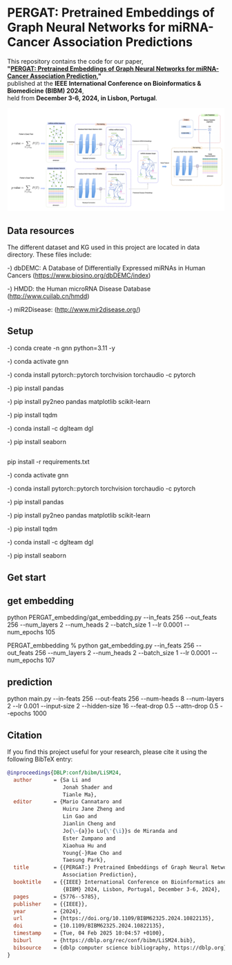 # PERGAT: Pretrained Embeddings of Graph Neural Networks for miRNA-Cancer Association Predictions

This repository contains the code for our paper,  
**"[PERGAT: Pretrained Embeddings of Graph Neural Networks for miRNA-Cancer Association Prediction](https://ieeexplore.ieee.org/document/10822135),"**  
published at the **IEEE International Conference on Bioinformatics & Biomedicine (BIBM) 2024**,  
held from **December 3-6, 2024, in Lisbon, Portugal**.


![Alt text](images/_miRNA_disease_prediction.png)

## Data resources
The different dataset and KG used in this project are located in data directory. These files include:

-) dbDEMC: A Database of Differentially Expressed miRNAs in Human Cancers (https://www.biosino.org/dbDEMC/index)

-) HMDD: the Human microRNA Disease Database (http://www.cuilab.cn/hmdd)

-) miR2Disease: (http://www.mir2disease.org/)

## Setup

-) conda create -n gnn python=3.11 -y

-) conda activate gnn 

-) conda install pytorch::pytorch torchvision torchaudio -c pytorch

-) pip install pandas

-) pip install py2neo pandas matplotlib scikit-learn

-) pip install tqdm

-) conda install -c dglteam dgl

-) pip install seaborn

##
pip install -r requirements.txt

-) conda activate gnn 

-) conda install pytorch::pytorch torchvision torchaudio -c pytorch

-) pip install pandas

-) pip install py2neo pandas matplotlib scikit-learn

-) pip install tqdm

-) conda install -c dglteam dgl

-) pip install seaborn

## Get start
## get embedding
python PERGAT_embedding/gat_embedding.py --in_feats 256 --out_feats 256 --num_layers 2 --num_heads 2 --batch_size 1 --lr 0.0001 --num_epochs 105

PERGAT_embbedding % python gat_embedding.py --in_feats 256 --out_feats 256 --num_layers 2 --num_heads 2 --batch_size 1 --lr 0.0001 --num_epochs 107

## prediction
python main.py --in-feats 256 --out-feats 256 --num-heads 8 --num-layers 2 --lr 0.001 --input-size 2 --hidden-size 16 --feat-drop 0.5 --attn-drop 0.5 --epochs 1000    

## Citation

If you find this project useful for your research, please cite it using the following BibTeX entry:

```bibtex
@inproceedings{DBLP:conf/bibm/LiSM24,
  author       = {Sa Li and
                  Jonah Shader and
                  Tianle Ma},
  editor       = {Mario Cannataro and
                  Huiru Jane Zheng and
                  Lin Gao and
                  Jianlin Cheng and
                  Jo{\~{a}}o Lu{\'{\i}}s de Miranda and
                  Ester Zumpano and
                  Xiaohua Hu and
                  Young{-}Rae Cho and
                  Taesung Park},
  title        = {{PERGAT:} Pretrained Embeddings of Graph Neural Networks for miRNA-Cancer
                  Association Prediction},
  booktitle    = {{IEEE} International Conference on Bioinformatics and Biomedicine,
                  {BIBM} 2024, Lisbon, Portugal, December 3-6, 2024},
  pages        = {5776--5785},
  publisher    = {{IEEE}},
  year         = {2024},
  url          = {https://doi.org/10.1109/BIBM62325.2024.10822135},
  doi          = {10.1109/BIBM62325.2024.10822135},
  timestamp    = {Tue, 04 Feb 2025 10:04:57 +0100},
  biburl       = {https://dblp.org/rec/conf/bibm/LiSM24.bib},
  bibsource    = {dblp computer science bibliography, https://dblp.org}
}

